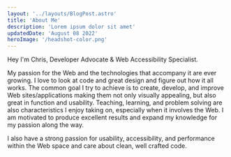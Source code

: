```yaml
---
layout: '../layouts/BlogPost.astro'
title: 'About Me'
description: 'Lorem ipsum dolor sit amet'
updatedDate: 'August 08 2022'
heroImage: '/headshot-color.png'
---
```


Hey I'm Chris, Developer Advocate & Web Accessibility Specialist.

My passion for the Web and the technologies that accompany it are ever growing. I love to look at code and great design and figure out how it all works. The common goal I try to achieve is to create, develop, and improve Web sites/applications making them not only visually appealing, but also great in function and usability. Teaching, learning, and problem solving are also characteristics I enjoy taking on, especially when it involves the Web. I am motivated to produce excellent results and expand my knowledge for my passion along the way.

I also have a strong passion for usability, accessibility, and performance within the Web space and care about clean, well crafted code.
